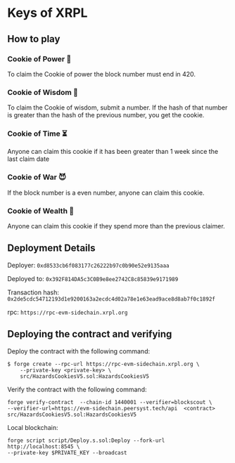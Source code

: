 # Keys of XRPL
## How to play
### Cookie of Power 💪
To claim the Cookie of power the block number must end in 420.

### Cookie of Wisdom 🧠
To claim the Cookie of wisdom, submit a number. If the hash of that number is greater than the hash of the previous number, you get the cookie. 

### Cookie of Time ⏳
Anyone can claim this cookie if it has been greater than 1 week since the last claim date 

### Cookie of War 😈
If the block number is a even number, anyone can claim this cookie.

### Cookie of Wealth 💸
Anyone can claim this cookie if they spend more than the previous claimer.

## Deployment Details
Deployer: `0xd8533cb6f083177c26222b97c0b90e52e9135aaa`

Deployed to: `0x392F814DA5c3C0B9e8ee2742C8c85839e9171989`

Transaction hash: `0x2de5cdc54712193d1e9200163a2ecdc4d02a78e1e63ead9ace8d8ab7f0c1892f`

rpc: `https://rpc-evm-sidechain.xrpl.org`

## Deploying the contract and verifying
Deploy the contract with the following command:
```
$ forge create --rpc-url https://rpc-evm-sidechain.xrpl.org \
    --private-key <private-key> \
    src/HazardsCookiesV5.sol:HazardsCookiesV5
```

Verify the contract with the following command:
```
forge verify-contract  --chain-id 1440001 --verifier=blockscout \
--verifier-url=https://evm-sidechain.peersyst.tech/api  <contract>   src/HazardsCookiesV5.sol:HazardsCookiesV5
```

Local blockchain:
```
forge script script/Deploy.s.sol:Deploy --fork-url http://localhost:8545 \
--private-key $PRIVATE_KEY --broadcast
```
